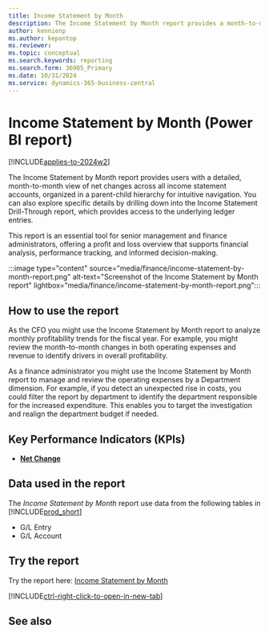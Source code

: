 ```yaml
---
title: Income Statement by Month
description: The Income Statement by Month report provides a month-to-month view of the net change for all income statement accounts. 
author: kennienp
ms.author: kepontop
ms.reviewer:
ms.topic: conceptual
ms.search.keywords: reporting
ms.search.form: 36985_Primary
ms.date: 10/31/2024
ms.service: dynamics-365-business-central
---
```


# Income Statement by Month (Power BI report)

[!INCLUDE[applies-to-2024w2](includes/applies-to-2024w2.md)]

The Income Statement by Month report provides users with a detailed, month-to-month view of net changes across all income statement accounts, organized in a parent-child hierarchy for intuitive navigation. You can also explore specific details by drilling down into the Income Statement Drill-Through report, which provides access to the underlying ledger entries.

This report is an essential tool for senior management and finance administrators, offering a profit and loss overview that supports financial analysis, performance tracking, and informed decision-making.

:::image type="content" source="media/finance/income-statement-by-month-report.png" alt-text="Screenshot of the Income Statement by Month report" lightbox="media/finance/income-statement-by-month-report.png":::

## How to use the report

As the CFO you might use the Income Statement by Month report to analyze monthly profitability trends for the fiscal year. For example, you might review the month-to-month changes in both operating expenses and revenue to identify drivers in overall profitability.

As a finance administrator you might use the Income Statement by Month report to manage and review the operating expenses by a Department dimension. For example, if you detect an unexpected rise in costs, you could filter the report by department to identify the department responsible for the increased expenditure. This enables you to target the investigation and realign the department budget if needed. 

## Key Performance Indicators (KPIs)

- [**Net Change**](####)

## Data used in the report

The *Income Statement by Month* report use data from the following tables in [!INCLUDE[prod_short](includes/prod_short.md)]

- G/L Entry
- G/L Account

## Try the report

Try the report here: [Income Statement by Month](https://businesscentral.dynamics.com?page=36985)

[!INCLUDE[ctrl-right-click-to-open-in-new-tab](includes/ctrl-right-click-to-open-in-new-tab.md)]

## See also